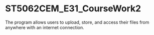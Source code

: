 # ST5062CEM_E31_CourseWork2
The program allows users to upload, store, and access their files from anywhere with an internet connection.
